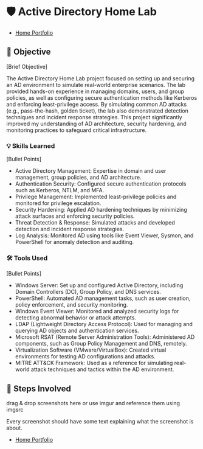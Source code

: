 # 🛡️ Active Directory Home Lab

- <a href="https://github.com/rafa0c">Home Portfolio</a>

## 🎯 Objective
[Brief Objective]

The Active Directory Home Lab project focused on setting up and securing an AD environment to simulate real-world enterprise scenarios. The lab provided hands-on experience in managing domains, users, and group policies, as well as configuring secure authentication methods like Kerberos and enforcing least-privilege access. By simulating common AD attacks (e.g., pass-the-hash, golden ticket), the lab also demonstrated detection techniques and incident response strategies. This project significantly improved my understanding of AD architecture, security hardening, and monitoring practices to safeguard critical infrastructure.

### 💡 Skills Learned
[Bullet Points]

- Active Directory Management: Expertise in domain and user management, group policies, and AD architecture.
- Authentication Security: Configured secure authentication protocols such as Kerberos, NTLM, and MFA.
- Privilege Management: Implemented least-privilege policies and monitored for privilege escalation.
- Security Hardening: Applied AD hardening techniques by minimizing attack surfaces and enforcing security policies.
- Threat Detection & Response: Simulated attacks and developed detection and incident response strategies.
- Log Analysis: Monitored AD using tools like Event Viewer, Sysmon, and PowerShell for anomaly detection and auditing.

### 🛠️ Tools Used
[Bullet Points]

- Windows Server: Set up and configured Active Directory, including Domain Controllers (DC), Group Policy, and DNS services.
- PowerShell: Automated AD management tasks, such as user creation, policy enforcement, and security monitoring.
- Windows Event Viewer: Monitored and analyzed security logs for detecting abnormal behavior or attack attempts.
- LDAP (Lightweight Directory Access Protocol): Used for managing and querying AD objects and authentication services.
- Microsoft RSAT (Remote Server Administration Tools): Administered AD components, such as Group Policy Management and DNS, remotely.
- Virtualization Software (VMware/VirtualBox): Created virtual environments for testing AD configurations and attacks.
- MITRE ATT&CK Framework: Used as a reference for simulating real-world attack techniques and tactics within the AD environment.

## 🔧 Steps Involved
drag & drop screenshots here or use imgur and reference them using imgsrc

Every screenshot should have some text explaining what the screenshot is about.

- <a href="https://github.com/rafa0c">Home Portfolio</a>

